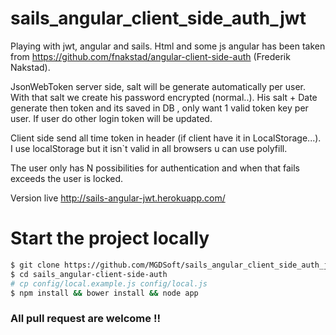 sails_angular_client_side_auth_jwt
==================================

Playing with jwt, angular and sails. Html and some js angular has been taken from https://github.com/fnakstad/angular-client-side-auth (Frederik Nakstad).

JsonWebToken server side, salt will be generate automatically per user. With that salt we create his password encrypted (normal..). His salt + Date generate then token and its saved in DB
, only want 1 valid token key per user. If user do other login token will be updated.

Client side send all time token in header (if client have it in LocalStorage...). I use localStorage but it isn`t valid in all browsers u can use polyfill.

The user only has N possibilities for authentication and when that fails exceeds the user is locked.

Version live http://sails-angular-jwt.herokuapp.com/

# Start the project locally

```bash
$ git clone https://github.com/MGDSoft/sails_angular_client_side_auth_jwt.git
$ cd sails_angular-client-side-auth
# cp config/local.example.js config/local.js
$ npm install && bower install && node app
```

### All pull request are welcome !!